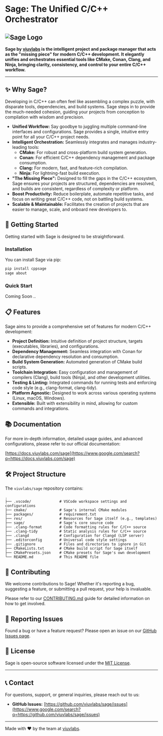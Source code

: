 

# Sage: The Unified C/C++ Orchestrator

![Sage Logo](https://raw.githubusercontent.com/viuvlabs/sage/main/docs/logo.png)
---

**Sage by [viuvlabs](https://github.com/viuvlabs) is the intelligent project and package manager that acts as the "missing piece" for modern C/C++ development. It elegantly unifies and orchestrates essential tools like CMake, Conan, Clang, and Ninja, bringing clarity, consistency, and control to your entire C/C++ workflow.**

---

## ✨ Why Sage?

Developing in C/C++ can often feel like assembling a complex puzzle, with disparate tools, dependencies, and build systems. Sage steps in to provide the much-needed cohesion, guiding your projects from conception to compilation with wisdom and precision.

* **Unified Workflow:** Say goodbye to juggling multiple command-line interfaces and configurations. Sage provides a single, intuitive entry point for all your C/C++ project needs.
* **Intelligent Orchestration:** Seamlessly integrates and manages industry-leading tools:
    * **CMake:** For robust and cross-platform build system generation.
    * **Conan:** For efficient C/C++ dependency management and package consumption.
    * **Clang:** For modern, fast, and feature-rich compilation.
    * **Ninja:** For lightning-fast build execution.
* **"The Missing Piece":** Designed to fill the gaps in the C/C++ ecosystem, Sage ensures your projects are structured, dependencies are resolved, and builds are consistent, regardless of complexity or platform.
* **Boost Productivity:** Reduce boilerplate, automate repetitive tasks, and focus on writing great C/C++ code, not on battling build systems.
* **Scalable & Maintainable:** Facilitates the creation of projects that are easier to manage, scale, and onboard new developers to.

## 🚀 Getting Started

Getting started with Sage is designed to be straightforward.

### Installation

You can install Sage via pip:

```bash
pip install cppsage
sage about
````

### Quick Start

Coming Soon ..

## 📋 Features

Sage aims to provide a comprehensive set of features for modern C/C++ development:

  * **Project Definition:** Intuitive definition of project structure, targets (executables, libraries), and configurations.
  * **Dependency Management:** Seamless integration with Conan for declarative dependency resolution and consumption.
  * **Build System Generation:** Automated generation of CMake build scripts.
  * **Toolchain Integration:** Easy configuration and management of compilers (Clang), build tools (Ninja), and other development utilities.
  * **Testing & Linting:** Integrated commands for running tests and enforcing code style (e.g., clang-format, clang-tidy).
  * **Platform Agnostic:** Designed to work across various operating systems (Linux, macOS, Windows).
  * **Extensible:** Built with extensibility in mind, allowing for custom commands and integrations.

## 📚 Documentation

For more in-depth information, detailed usage guides, and advanced configurations, please refer to our official documentation:

[https://docs.viuvlabs.com/sage](https://www.google.com/search?q=https://docs.viuvlabs.com/sage)

## 🛠️ Project Structure

The `viuvlabs/sage` repository contains:

```
.
├── .vscode/             # VSCode workspace settings and configurations
├── cmake/               # Sage's internal CMake modules
├── packages/            # requirement.txt 
├── res/                 # Resources for Sage itself (e.g., templates)
├── sage/                # Sage's core source code
├── .clang-format        # Code formatting rules for C/C++ source
├── .clang-tidy          # Static analysis rules for C/C++ source
├── .clangd              # Configuration for Clangd (LSP server)
├── .editorconfig        # Universal code style settings
├── .gitignore           # Files and directories to ignore in Git
├── CMakeLists.txt       # CMake build script for Sage itself
├── CMakePresets.json    # CMake presets for Sage's own development
└── README.md            # This README file
```

## 🤝 Contributing

We welcome contributions to Sage\! Whether it's reporting a bug, suggesting a feature, or submitting a pull request, your help is invaluable.

Please refer to our [CONTRIBUTING.md](https://www.google.com/search?q=CONTRIBUTING.md) guide for detailed information on how to get involved.

## 🐞 Reporting Issues

Found a bug or have a feature request? Please open an issue on our [GitHub Issues page](https://www.google.com/search?q=https://github.com/viuvlabs/sage/issues).

## 📄 License

Sage is open-source software licensed under the [MIT License](https://www.google.com/search?q=LICENSE).

-----

## 📞 Contact

For questions, support, or general inquiries, please reach out to us:
  * **GitHub Issues:** [https://github.com/viuvlabs/sage/issues](https://www.google.com/search?q=https://github.com/viuvlabs/sage/issues)

-----

Made with ❤️ by the team at [viuvlabs](https://www.google.com/url?sa=E&source=gmail&q=https://github.com/viuvlabs).

```
```
